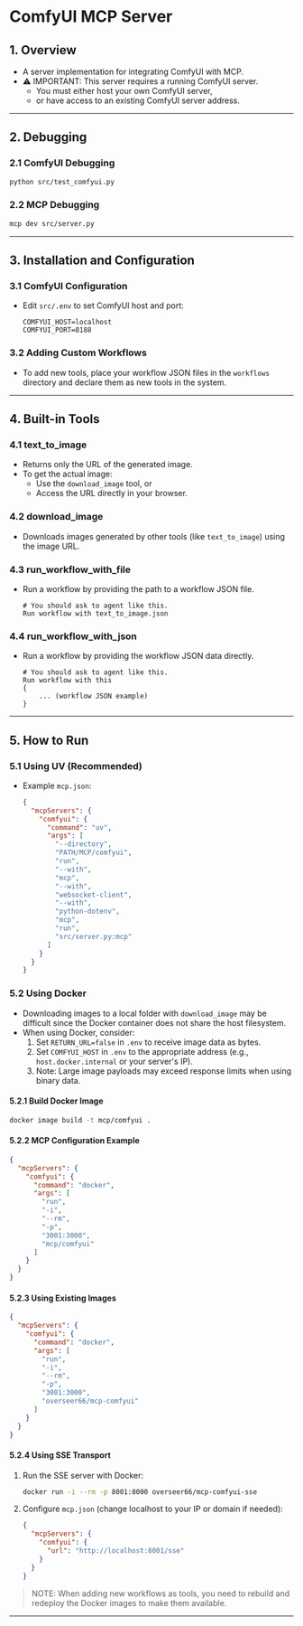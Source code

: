# ComfyUI MCP Server

## 1. Overview

- A server implementation for integrating ComfyUI with MCP.
- ⚠️ IMPORTANT: This server requires a running ComfyUI server.
    - You must either host your own ComfyUI server,
    - or have access to an existing ComfyUI server address.

---

## 2. Debugging

  ### 2.1 ComfyUI Debugging

  ```bash
  python src/test_comfyui.py
  ```

  ### 2.2 MCP Debugging

  ```bash
  mcp dev src/server.py
  ```

---

## 3. Installation and Configuration

  ### 3.1 ComfyUI Configuration

  - Edit `src/.env` to set ComfyUI host and port:

      ```env
      COMFYUI_HOST=localhost
      COMFYUI_PORT=8188
      ```

  ### 3.2 Adding Custom Workflows

  - To add new tools, place your workflow JSON files in the `workflows` directory and declare them as new tools in the system.

---

## 4. Built-in Tools

  ### 4.1 text_to_image

  - Returns only the URL of the generated image.
  - To get the actual image:
      - Use the `download_image` tool, or
      - Access the URL directly in your browser.

  ### 4.2 download_image

  - Downloads images generated by other tools (like `text_to_image`) using the image URL.

  ### 4.3 run_workflow_with_file

  - Run a workflow by providing the path to a workflow JSON file.

      ```
      # You should ask to agent like this.
      Run workflow with text_to_image.json
      ```

  ### 4.4 run_workflow_with_json

  - Run a workflow by providing the workflow JSON data directly.

      ```
      # You should ask to agent like this.
      Run workflow with this 
      {
          ... (workflow JSON example)
      }
      ```

---

## 5. How to Run

  ### 5.1 Using UV (Recommended)

  - Example `mcp.json`:

      ```json
      {
        "mcpServers": {
          "comfyui": {
            "command": "uv",
            "args": [
              "--directory",
              "PATH/MCP/comfyui",
              "run",
              "--with",
              "mcp",
              "--with",
              "websocket-client",
              "--with",
              "python-dotenv",
              "mcp",
              "run",
              "src/server.py:mcp"
            ]
          }
        }
      }
      ```

  ### 5.2 Using Docker

  - Downloading images to a local folder with `download_image` may be difficult since the Docker container does not share the host filesystem.
  - When using Docker, consider:
      1. Set `RETURN_URL=false` in `.env` to receive image data as bytes.
      2. Set `COMFYUI_HOST` in `.env` to the appropriate address (e.g., `host.docker.internal` or your server's IP).
      3. Note: Large image payloads may exceed response limits when using binary data.

  #### 5.2.1 Build Docker Image

  ```bash
  docker image build -t mcp/comfyui .
  ```

  #### 5.2.2 MCP Configuration Example

  ```json
  {
    "mcpServers": {
      "comfyui": {
        "command": "docker",
        "args": [
          "run",
          "-i",
          "--rm",
          "-p",
          "3001:3000",
          "mcp/comfyui"
        ]
      }
    }
  }
  ```

  #### 5.2.3 Using Existing Images

  ```json
  {
    "mcpServers": {
      "comfyui": {
        "command": "docker",
        "args": [
          "run",
          "-i",
          "--rm",
          "-p",
          "3001:3000",
          "overseer66/mcp-comfyui"
        ]
      }
    }
  }
  ```

  #### 5.2.4 Using SSE Transport

  1. Run the SSE server with Docker:

      ```bash
      docker run -i --rm -p 8001:8000 overseer66/mcp-comfyui-sse
      ```

  2. Configure `mcp.json` (change localhost to your IP or domain if needed):

      ```json
      {
        "mcpServers": {
          "comfyui": {
            "url": "http://localhost:8001/sse" 
          }
        }
      }
      ```

  > NOTE: When adding new workflows as tools, you need to rebuild and redeploy the Docker images to make them available.

---
